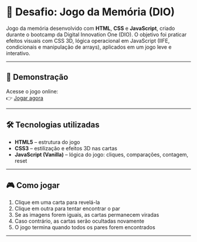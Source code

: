 # 🎯 Desafio: Jogo da Memória (DIO)

Jogo da memória desenvolvido com **HTML**, **CSS** e **JavaScript**, criado durante o bootcamp da Digital Innovation One (DIO). O objetivo foi praticar efeitos visuais com CSS 3D, lógica operacional em JavaScript (IIFE, condicionais e manipulação de arrays), aplicados em um jogo leve e interativo.

---

## 🔗 Demonstração

Acesse o jogo online:  
👉 [Jogar agora](https://akanni-codes.github.io/desafio-jogo-da-memorio-dio.me/)

---

## 🛠️ Tecnologias utilizadas

- **HTML5** – estrutura do jogo  
- **CSS3** – estilização e efeitos 3D nas cartas  
- **JavaScript (Vanilla)** – lógica do jogo: cliques, comparações, contagem, reset

---

## 🎮 Como jogar

1. Clique em uma carta para revelá-la  
2. Clique em outra para tentar encontrar o par  
3. Se as imagens forem iguais, as cartas permanecem viradas  
4. Caso contrário, as cartas serão ocultadas novamente  
5. O jogo termina quando todos os pares forem encontrados

---
